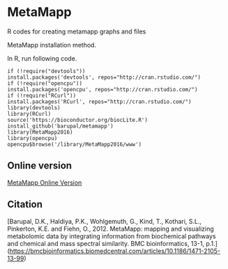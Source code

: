 # MetaMapp
R codes for creating metamapp graphs and files

MetaMapp installation method.

In R, run following code.
```
if (!require("devtools"))
install.packages('devtools', repos="http://cran.rstudio.com/")
if (!require("opencpu"))
install.packages('opencpu', repos="http://cran.rstudio.com/")
if (!require("RCurl"))
install.packages('RCurl', repos="http://cran.rstudio.com/")
library(devtools)
library(RCurl)
source('https://bioconductor.org/biocLite.R')
install_github('barupal/metamapp')
library(MetaMapp2016)
library(opencpu)
opencpu$browse('/library/MetaMapp2016/www')
```
## Online version 

 [MetaMapp Online Version](http://metamapp.fiehnlab.ucdavis.edu)

## Citation

[Barupal, D.K., Haldiya, P.K., Wohlgemuth, G., Kind, T., Kothari, S.L., Pinkerton, K.E. and Fiehn, O., 2012. MetaMapp: mapping and visualizing metabolomic data by integrating information from biochemical pathways and chemical and mass spectral similarity. BMC bioinformatics, 13-1, p.1.] (https://bmcbioinformatics.biomedcentral.com/articles/10.1186/1471-2105-13-99) 

